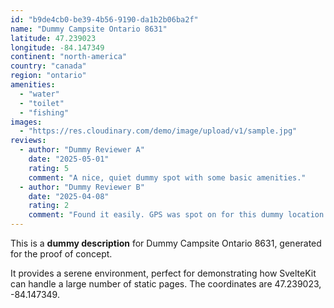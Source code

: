 ```yaml
---
id: "b9de4cb0-be39-4b56-9190-da1b2b06ba2f"
name: "Dummy Campsite Ontario 8631"
latitude: 47.239023
longitude: -84.147349
continent: "north-america"
country: "canada"
region: "ontario"
amenities:
  - "water"
  - "toilet"
  - "fishing"
images:
  - "https://res.cloudinary.com/demo/image/upload/v1/sample.jpg"
reviews:
  - author: "Dummy Reviewer A"
    date: "2025-05-01"
    rating: 5
    comment: "A nice, quiet dummy spot with some basic amenities."
  - author: "Dummy Reviewer B"
    date: "2025-04-08"
    rating: 2
    comment: "Found it easily. GPS was spot on for this dummy location."
---
```


This is a **dummy description** for Dummy Campsite Ontario 8631, generated for the proof of concept.

It provides a serene environment, perfect for demonstrating how SvelteKit can handle a large number of static pages. The coordinates are 47.239023, -84.147349.
